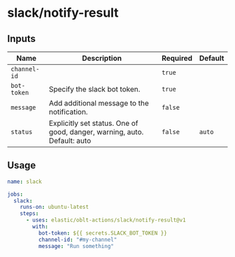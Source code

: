 # <!--name-->slack/notify-result<!--/name-->

## Inputs
<!--inputs-->
| Name         | Description                                                              | Required | Default |
|--------------|--------------------------------------------------------------------------|----------|---------|
| `channel-id` |                                                                          | `true`   | ` `     |
| `bot-token`  | Specify the slack bot token.                                             | `true`   | ` `     |
| `message`    | Add additional message to the notification.                              | `false`  | ` `     |
| `status`     | Explicitly set status. One of good, danger, warning, auto. Default: auto | `false`  | `auto`  |
<!--/inputs-->

## Usage

<!--usage action="elastic/oblt-actions/slack/notify-result" version="env:VERSION"-->
```yaml
name: slack

jobs:
  slack:
    runs-on: ubuntu-latest
    steps:
      - uses: elastic/oblt-actions/slack/notify-result@v1
        with:
          bot-token: ${{ secrets.SLACK_BOT_TOKEN }}
          channel-id: "#my-channel"
          message: "Run something"
```
<!--/usage-->
